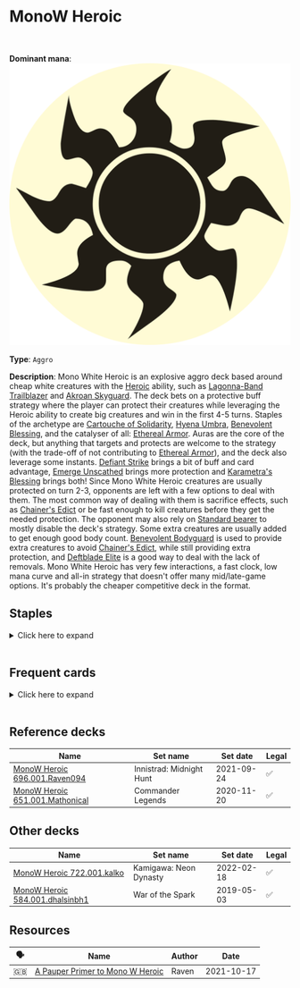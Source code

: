 <!-- This page is automatically generated by Myr: do not update it manually. Changes directly applied here will be lost. -->
# MonoW Heroic
<br/>


**Dominant mana**: <img src="../resources/images/mana/W.png" class="dominant-mana-icon"/>

**Type**: `Aggro`

**Description**: 
Mono White Heroic is an explosive aggro deck based around cheap white creatures with the [Heroic](https://mtg.fandom.com/wiki/Heroic) ability, such as [Lagonna-Band Trailblazer](https://scryfall.com/card/jou/14/lagonna-band-trailblazer) and [Akroan Skyguard](https://scryfall.com/card/bng/3/akroan-skyguard).
The deck bets on a protective buff strategy where the player can protect their creatures while leveraging the Heroic ability to create big creatures and win in the first 4-5 turns.
Staples of the archetype are [Cartouche of Solidarity](https://scryfall.com/card/akh/7/cartouche-of-solidarity), [Hyena Umbra](https://scryfall.com/card/uma/20/hyena-umbra), [Benevolent Blessing](https://scryfall.com/card/cmr/13/benevolent-blessing), and the catalyser of all: [Ethereal Armor](https://scryfall.com/card/rtr/9/ethereal-armor).
Auras are the core of the deck, but anything that targets and protects are welcome to the strategy (with the trade-off of not contributing to [Ethereal Armor](https://scryfall.com/card/rtr/9/ethereal-armor)), and the deck also leverage some instants. [Defiant Strike](https://scryfall.com/card/m21/15/defiant-strike) brings a bit of buff and card advantage, [Emerge Unscathed](https://scryfall.com/card/ima/19/emerge-unscathed) brings more protection and [Karametra's Blessing](https://scryfall.com/card/thb/26/karametras-blessing) brings both!
Since Mono White Heroic creatures are usually protected on turn 2-3, opponents are left with a few options to deal with them.
The most common way of dealing with them is sacrifice effects, such as [Chainer's Edict](https://scryfall.com/card/uma/89/chainers-edict) or be fast enough to kill creatures before they get the needed protection. The opponent may also rely on [Standard bearer](https://scryfall.com/card/apc/18/standard-bearer) to mostly disable the deck's strategy.
Some extra creatures are usually added to get enough good body count. [Benevolent Bodyguard](https://scryfall.com/card/ema/4/benevolent-bodyguard) is used to provide extra creatures to avoid [Chainer's Edict](https://scryfall.com/card/uma/89/chainers-edict), while still providing extra protection, and [Deftblade Elite](https://scryfall.com/card/vma/23/deftblade-elite) is a good way to deal with the lack of removals.
Mono White Heroic has very few interactions, a fast clock, low mana curve and all-in strategy that doesn't offer many mid/late-game options.
It's probably the cheaper competitive deck in the format.


## **Staples**

<details>
  <summary>Click here to expand</summary>
<a href="https://scryfall.com/card/bng/3/akroan-skyguard"><img src="https://c1.scryfall.com/file/scryfall-cards/normal/front/d/5/d55e85c3-234e-49c4-a307-96fb4497eea8.jpg" class="archetype-card rounded-image"/></a>
<a href="https://scryfall.com/card/akh/7/cartouche-of-solidarity"><img src="https://c1.scryfall.com/file/scryfall-cards/normal/front/9/0/90eaf94e-85a7-4958-aa58-8e2fe44db58d.jpg" class="archetype-card rounded-image"/></a>
<a href="https://scryfall.com/card/vma/23/deftblade-elite"><img src="https://c1.scryfall.com/file/scryfall-cards/normal/front/d/5/d576b8f2-9b5b-47c0-8f9f-faa209d59595.jpg" class="archetype-card rounded-image"/></a>
<a href="https://scryfall.com/card/ima/19/emerge-unscathed"><img src="https://c1.scryfall.com/file/scryfall-cards/normal/front/d/0/d016f166-183e-4d9e-9292-9bfb1ca0d72b.jpg" class="archetype-card rounded-image"/></a>
<a href="https://scryfall.com/card/rtr/9/ethereal-armor"><img src="https://c1.scryfall.com/file/scryfall-cards/normal/front/7/6/76960e65-e5c7-4414-b9a5-37d7b2ded4a0.jpg" class="archetype-card rounded-image"/></a>
<a href="https://scryfall.com/card/uma/21/hyena-umbra"><img src="https://c1.scryfall.com/file/scryfall-cards/normal/front/8/7/87128a82-bcde-4def-9447-0ab8165d6b5e.jpg" class="archetype-card rounded-image"/></a>
<a href="https://scryfall.com/card/jou/14/lagonna-band-trailblazer"><img src="https://c1.scryfall.com/file/scryfall-cards/normal/front/3/8/38a6f533-6acb-4c24-ae9d-fe4977230156.jpg" class="archetype-card rounded-image"/></a>
</details><br/>



## **Frequent cards**

<details>
  <summary>Click here to expand</summary>
<a href="https://scryfall.com/card/cmr/13/benevolent-blessing"><img src="https://c1.scryfall.com/file/scryfall-cards/normal/front/0/d/0d5c2401-da2c-46f9-b850-f37edcbb85cd.jpg" class="archetype-card rounded-image"/></a>
<a href="https://scryfall.com/card/ema/4/benevolent-bodyguard"><img src="https://c1.scryfall.com/file/scryfall-cards/normal/front/2/4/241e5c4e-0f0b-4a3f-91e0-87387a11e81e.jpg" class="archetype-card rounded-image"/></a>
<a href="https://scryfall.com/card/mmq/12/cho-mannos-blessing"><img src="https://c1.scryfall.com/file/scryfall-cards/normal/front/5/c/5c9f33c6-5294-4584-854d-c8c0f847aba8.jpg" class="archetype-card rounded-image"/></a>
<a href="https://scryfall.com/card/m21/15/defiant-strike"><img src="https://c1.scryfall.com/file/scryfall-cards/normal/front/5/c/5c23869b-c99a-49dd-9e29-fcc0eb63fad1.jpg" class="archetype-card rounded-image"/></a>
<a href="https://scryfall.com/card/m20/19/gods-willing"><img src="https://c1.scryfall.com/file/scryfall-cards/normal/front/9/0/90883bac-bcd8-4fa9-a17c-c2402fb0714e.jpg" class="archetype-card rounded-image"/></a>
<a href="https://scryfall.com/card/thb/26/karametras-blessing"><img src="https://c1.scryfall.com/file/scryfall-cards/normal/front/8/8/88c8e4dc-5378-48d6-85b2-f5ea9ec7cf36.jpg" class="archetype-card rounded-image"/></a>
<a href="https://scryfall.com/card/mm2/149/mutagenic-growth"><img src="https://c1.scryfall.com/file/scryfall-cards/normal/front/2/e/2e0861a2-1858-47af-8154-20a977c2b298.jpg" class="archetype-card rounded-image"/></a>
<a href="https://scryfall.com/card/akh/27/sacred-cat"><img src="https://c1.scryfall.com/file/scryfall-cards/normal/front/0/8/08891c78-13c1-4d84-aa9c-78346b3b7d18.jpg" class="archetype-card rounded-image"/></a>
<a href="https://scryfall.com/card/ima/29/seeker-of-the-way"><img src="https://c1.scryfall.com/file/scryfall-cards/normal/front/5/2/52d7aafb-969f-4a39-9af3-125f7f5c99f3.jpg" class="archetype-card rounded-image"/></a>
<a href="https://scryfall.com/card/thb/36/sentinels-eyes"><img src="https://c1.scryfall.com/file/scryfall-cards/normal/front/3/2/32adc118-b81e-48c2-b7ef-b62e8c3308d6.jpg" class="archetype-card rounded-image"/></a>
<a href="https://scryfall.com/card/nph/76/vault-skirge"><img src="https://c1.scryfall.com/file/scryfall-cards/normal/front/f/2/f254239c-c07a-4c41-98f7-8f4de539c73e.jpg" class="archetype-card rounded-image"/></a>
</details><br/>



## **Reference decks**

| Name | Set name | Set date | Legal |
| -----| -------- | -------- | ----- |
| [MonoW Heroic 696.001.Raven094](https://www.mtggoldfish.com/deck/4624436) | Innistrad: Midnight Hunt | 2021-09-24 | ✅ |
| [MonoW Heroic 651.001.Mathonical](https://www.mtggoldfish.com/deck/4351125) | Commander Legends | 2020-11-20 | ✅ |




## **Other decks**

| Name | Set name | Set date | Legal |
| -----| -------- | -------- | ----- |
| [MonoW Heroic 722.001.kalko](https://www.mtggoldfish.com/deck/4667109) | Kamigawa: Neon Dynasty | 2022-02-18 | ✅ |
| [MonoW Heroic 584.001.dhalsinbh1](https://www.mtggoldfish.com/deck/4351061) | War of the Spark | 2019-05-03 | ✅ |






## **Resources**

| 🗣️ | Name | Author | Date |
| -- | ---- | ------ | ---- |
| 🇬🇧 | <a target="_blank" href="https://ravennonest.wordpress.com/2021/10/17/a-pauper-primer-to-mono-w-heroic/">A Pauper Primer to Mono W Heroic</a> | Raven | 2021-10-17   |


